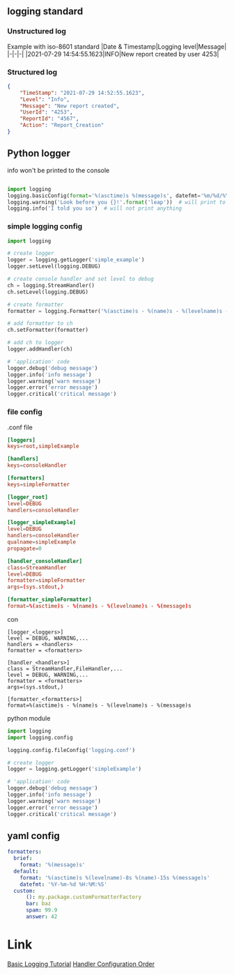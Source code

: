 

## logging standard
### Unstructured log
Example with iso-8601 standard
|Date & Timestamp|Logging level|Message|
|-|-|-|
|2021-07-29 14:54:55.1623|INFO|New report created by user 4253|

### Structured log
```json
{ 
	"TimeStamp": "2021-07-29 14:52:55.1623", 
	"Level": "Info", 
	"Message": "New report created", 
	"UserId": "4253", 
	"ReportId": "4567", 
	"Action": "Report_Creation" 
}
```
## Python logger
info won't be printed to the console
```python

import logging
logging.basicConfig(format='%(asctime)s %(message)s', datefmt='%m/%d/%Y %I:%M:%S %p')
logging.warning('Look before you {}!'.format('leap'))  # will print to the console
logging.info('I told you so')  # will not print anything
```
### simple logging config
```python
import logging

# create logger
logger = logging.getLogger('simple_example')
logger.setLevel(logging.DEBUG)

# create console handler and set level to debug
ch = logging.StreamHandler()
ch.setLevel(logging.DEBUG)

# create formatter
formatter = logging.Formatter('%(asctime)s - %(name)s - %(levelname)s - %(message)s')

# add formatter to ch
ch.setFormatter(formatter)

# add ch to logger
logger.addHandler(ch)

# 'application' code
logger.debug('debug message')
logger.info('info message')
logger.warning('warn message')
logger.error('error message')
logger.critical('critical message')
```
### file config
.conf file
```conf
[loggers]
keys=root,simpleExample

[handlers]
keys=consoleHandler

[formatters]
keys=simpleFormatter

[logger_root]
level=DEBUG
handlers=consoleHandler

[logger_simpleExample]
level=DEBUG
handlers=consoleHandler
qualname=simpleExample
propagate=0

[handler_consoleHandler]
class=StreamHandler
level=DEBUG
formatter=simpleFormatter
args=(sys.stdout,)

[formatter_simpleFormatter]
format=%(asctime)s - %(name)s - %(levelname)s - %(message)s
```
con
```config
[logger_<loggers>]
level = DEBUG, WARNING,...
handlers = <handlers>
formatter = <formatters>

[handler_<handlers>]
class = StreamHandler,FileHandler,...
level = DEBUG, WARNING,...
formatter = <formatters>
args=(sys.stdout,)

[formatter_<formatters>]
format=%(asctime)s - %(name)s - %(levelname)s - %(message)s
```
python module
```python
import logging
import logging.config

logging.config.fileConfig('logging.conf')

# create logger
logger = logging.getLogger('simpleExample')

# 'application' code
logger.debug('debug message')
logger.info('info message')
logger.warning('warn message')
logger.error('error message')
logger.critical('critical message')
```
## yaml config
```yaml
formatters:
  brief:
    format: '%(message)s'
  default:
    format: '%(asctime)s %(levelname)-8s %(name)-15s %(message)s'
    datefmt: '%Y-%m-%d %H:%M:%S'
  custom:
      (): my.package.customFormatterFactory
      bar: baz
      spam: 99.9
      answer: 42
```
# Link
[Basic Logging Tutorial](https://docs.python.org/3/howto/logging.html)
[Handler Configuration Order](https://docs.python.org/3/library/logging.config.html#handler-configuration-order)